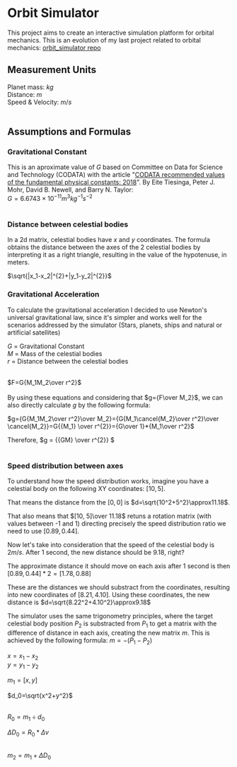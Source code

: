 
# Orbit Simulator
This project aims to create an interactive simulation platform for orbital mechanics. This is an evolution of my last project related to orbital mechanics: [orbit_simulator repo](https://github.com/vuejs/vue)

## Measurement Units
Planet mass: $kg$<br>
Distance: $m$<br>
Speed & Velocity: $m/s$<br><br>

## Assumptions and Formulas

### Gravitational Constant
This is an aproximate value of $G$ based on Committee on Data for Science and Technology (CODATA) with the article "[CODATA recommended values of the fundamental physical constants: 2018](https://journals.aps.org/rmp/abstract/10.1103/RevModPhys.93.025010)". By Eite Tiesinga, Peter J. Mohr, David B. Newell, and Barry N. Taylor:<br>
$G= 6.6743 \times 10^{−11} m^3 kg^{−1} s^{−2}$<br><br>

### Distance between celestial bodies
In a 2d matrix, celestial bodies have $x$ and $y$ coordinates. The formula obtains the distance between the axes of the 2 celestial bodies by interpreting it as a right triangle, resulting in the value of the hypotenuse, in meters.

$\sqrt{|x_1-x_2|^{2}+|y_1-y_2|^{2}}$<br>

### Gravitational Acceleration
To calculate the gravitational acceleration I decided to use Newton's universal gravitational law, since it's simpler and works well for the scenarios addressed by the simulator (Stars, planets, ships and natural or artificial satellites)

$G$ = Gravitational Constant<br>
$M$ = Mass of the celestial bodies<br>
$r$ = Distance between the celestial bodies<br><br>

$F=G{M_1M_2\over r^2}$<br>
<br>
By using these equations and considering that $g={F\over M_2}$, we can also directly calculate $g$ by the following formula:

$g={G{M_1M_2\over r^2}\over M_2}={G{M_1\cancel{M_2}\over r^2}\over \cancel{M_2}}=G{{M_1} \over r^{2}}={G\over 1}*{M_1\over r^2}$

Therefore,
$g = {{GM} \over r^{2}} $<br><br>

### Speed distribution between axes
To understand how the speed distribution works, imagine you have a celestial body on the following XY coordinates: $[10, 5]$.

That means the distance from the $[0, 0]$ is $d=\sqrt{10^2+5^2}\approx11.18$.

That also means that  $[10, 5]\over 11.18$ retuns a rotation matrix (with values between -1 and 1) directing precisely the speed distribution ratio we need to use $[0.89, 0.44]$.

Now let's take into consideration that the speed of the celestial body is $2m/s$. After 1 second, the new distance should be $9.18$, right?

The approximate distance it should move on each axis after 1 second is then $[0.89, 0.44] * 2 = [1.78, 0.88]$

These are the distances we should substract from the coordinates, resulting into new coordinates of $[8.21, 4.10]$.
Using these coordinates, the new distance is $d=\sqrt{8.22^2+4.10^2}\approx9.18$

The simulator uses the same trigonometry principles, where the target celestial body position $P_2$ is substracted from $P_1$ to get a matrix with the difference of distance in each axis, creating the new matrix $m$. This is achieved by the following formula:
$m=-(P_1-P_2)$

$x=x_1-x_2$<br>
$y=y_1-y_2$<br>

$m_1=[x,y]$

$d_0=\sqrt{x^2+y^2}$<br><br>

$R_0=m_1 \div d_0$

$\Delta D_0=R_0*\Delta v$<br><br>

$m_2=m_1+\Delta D_0$
